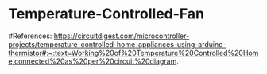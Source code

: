 # Temperature-Controlled-Fan

#References:
https://circuitdigest.com/microcontroller-projects/temperature-controlled-home-appliances-using-arduino-thermistor#:~:text=Working%20of%20Temperature%20Controlled%20Home,connected%20as%20per%20circuit%20diagram.
